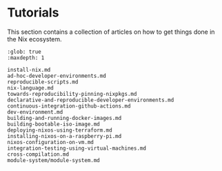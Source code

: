 # Tutorials

This section contains a collection of articles on how to get things done in the Nix ecosystem.

```{toctree}
:glob: true
:maxdepth: 1

install-nix.md
ad-hoc-developer-environments.md
reproducible-scripts.md
nix-language.md
towards-reproducibility-pinning-nixpkgs.md
declarative-and-reproducible-developer-environments.md
continuous-integration-github-actions.md
dev-environment.md
building-and-running-docker-images.md
building-bootable-iso-image.md
deploying-nixos-using-terraform.md
installing-nixos-on-a-raspberry-pi.md
nixos-configuration-on-vm.md
integration-testing-using-virtual-machines.md
cross-compilation.md
module-system/module-system.md
```
